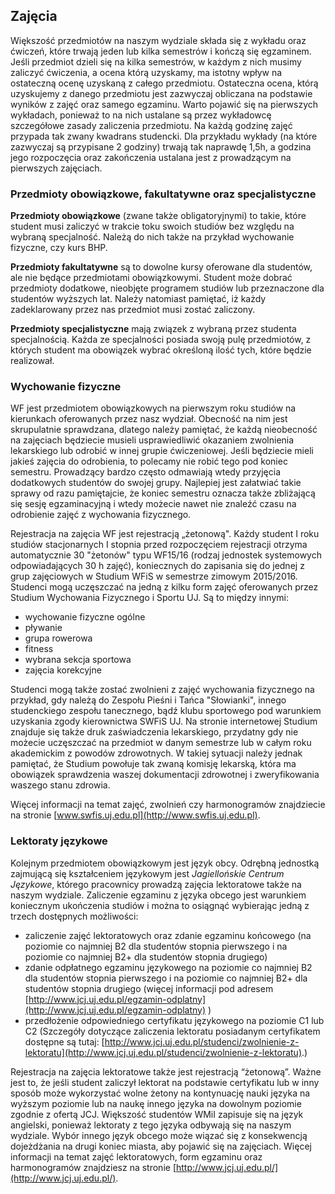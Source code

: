 ## Zajęcia

Większość przedmiotów na naszym wydziale składa się z wykładu oraz ćwiczeń, które trwają jeden lub kilka semestrów i kończą się egzaminem. Jeśli przedmiot dzieli się na kilka semestrów, w każdym z nich musimy zaliczyć ćwiczenia, a ocena którą uzyskamy, ma istotny wpływ na ostateczną ocenę uzyskaną z całego przedmiotu. Ostateczna ocena, którą uzyskujemy z danego przedmiotu jest zazwyczaj obliczana na podstawie wyników z zajęć oraz samego egzaminu. Warto pojawić się na pierwszych wykładach, ponieważ to na nich ustalane są przez wykładowcę szczegółowe zasady zaliczenia przedmiotu. Na każdą godzinę zajęć przypada tak zwany kwadrans studencki. Dla przykładu wykłady (na które zazwyczaj są przypisane 2 godziny) trwają tak naprawdę 1,5h, a godzina jego rozpoczęcia oraz zakończenia ustalana jest z prowadzącym na pierwszych zajęciach.

### Przedmioty obowiązkowe, fakultatywne oraz specjalistyczne

__Przedmioty obowiązkowe__ (zwane także obligatoryjnymi) to takie, które student musi zaliczyć w trakcie toku swoich studiów bez względu na wybraną specjalność. Należą do nich także na przykład wychowanie fizyczne, czy kurs BHP.

__Przedmioty fakultatywne__ są to dowolne kursy oferowane dla studentów, ale nie będące przedmiotami obowiązkowymi. Student może dobrać przedmioty dodatkowe, nieobjęte programem studiów lub przeznaczone dla studentów wyższych lat. Należy natomiast pamiętać, iż każdy zadeklarowany przez nas przedmiot musi zostać zaliczony.

__Przedmioty specjalistyczne__ mają związek z wybraną przez studenta specjalnością. Każda ze specjalności posiada swoją pulę przedmiotów, z których student ma obowiązek wybrać określoną ilość tych, które będzie realizował.

### Wychowanie fizyczne

WF jest przedmiotem obowiązkowych na pierwszym roku studiów na kierunkach oferowanych przez nasz wydział. Obecność na nim jest skrupulatnie sprawdzana, dlatego należy pamiętać, że każdą nieobecność na zajęciach będziecie musieli usprawiedliwić okazaniem zwolnienia lekarskiego lub odrobić w innej grupie ćwiczeniowej. Jeśli będziecie mieli jakieś zajęcia do odrobienia, to polecamy nie robić tego pod koniec semestru. Prowadzący bardzo często odmawiają wtedy przyjęcia dodatkowych studentów do swojej grupy. Najlepiej jest załatwiać takie sprawy od razu pamiętajcie, że koniec semestru oznacza także zbliżającą się sesję egzaminacyjną i wtedy możecie nawet nie znaleźć czasu na odrobienie zajęć z wychowania fizycznego.

Rejestracja na zajęcia WF jest rejestracją „żetonową". Każdy student I roku studiów stacjonarnych I stopnia przed rozpoczęciem rejestracji otrzyma automatycznie 30 "żetonów" typu WF­15/16 (rodzaj jednostek systemowych odpowiadających 30 h zajęć), koniecznych do zapisania się do jednej z grup zajęciowych w Studium WFiS w semestrze zimowym 2015/2016. Studenci mogą uczęszczać na jedną z kilku form zajęć oferowanych przez Studium Wychowania Fizycznego i Sportu UJ. Są to między innymi:

+ wychowanie fizyczne ogólne
+ pływanie
+ grupa rowerowa
+ fitness
+ wybrana sekcja sportowa
+ zajęcia korekcyjne

Studenci mogą także zostać zwolnieni z zajęć wychowania fizycznego na przykład, gdy należą do Zespołu Pieśni i Tańca "Słowianki", innego studenckiego zespołu tanecznego, bądź klubu sportowego pod warunkiem uzyskania zgody kierownictwa SWFiS UJ. Na stronie internetowej Studium znajduje się także druk zaświadczenia lekarskiego, przydatny gdy nie możecie uczęszczać na przedmiot w danym semestrze lub w całym roku akademickim z powodów zdrowotnych. W takiej sytuacji należy jednak pamiętać, że Studium powołuje tak zwaną komisję lekarską, która ma obowiązek sprawdzenia waszej dokumentacji zdrowotnej i zweryfikowania waszego stanu zdrowia.

Więcej informacji na temat zajęć, zwolnień czy harmonogramów znajdziecie na stronie [www.swfis.uj.edu.pl](http://www.swfis.uj.edu.pl).

### Lektoraty językowe

Kolejnym przedmiotem obowiązkowym jest język obcy. Odrębną jednostką zajmującą się kształceniem językowym jest _Jagiellońskie Centrum Językowe_, którego pracownicy prowadzą zajęcia lektoratowe także na naszym wydziale. Zaliczenie egzaminu z języka obcego jest warunkiem koniecznym ukończenia studiów i można to osiągnąć wybierając jedną z trzech dostępnych możliwości:

+ zaliczenie zajęć lektoratowych oraz zdanie egzaminu końcowego (na poziomie co najmniej B2 dla studentów stopnia pierwszego i na poziomie co najmniej B2+ dla studentów stopnia drugiego)
+ zdanie odpłatnego egzaminu językowego na poziomie co najmniej B2 dla studentów stopnia pierwszego i na poziomie co najmniej B2+ dla studentów stopnia drugiego (więcej informacji pod adresem [http://www.jcj.uj.edu.pl/egzamin-odplatny](http://www.jcj.uj.edu.pl/egzamin-odplatny) )
+ przedłożenie odpowiedniego certyfikatu językowego na poziomie C1 lub C2 (Szczegóły dotyczące zaliczenia lektoratu posiadanym certyfikatem dostępne są tutaj: [http://www.jcj.uj.edu.pl/studenci/zwolnienie-z-lektoratu](http://www.jcj.uj.edu.pl/studenci/zwolnienie-z-lektoratu).)

Rejestracja na zajęcia lektoratowe także jest rejestracją “żetonową”. Ważne jest to, że jeśli student zaliczył lektorat na podstawie certyfikatu lub w inny sposób może wykorzystać wolne żetony na kontynuację nauki języka na wyższym poziomie lub na naukę innego języka na dowolnym poziomie zgodnie z ofertą JCJ. Większość studentów WMiI zapisuje się na język angielski, ponieważ lektoraty z tego języka odbywają się na naszym wydziale. Wybór innego język obcego może wiązać się z konsekwencją dojeżdżania na drugi koniec miasta, aby pojawić się na zajęciach. Więcej informacji na temat zajęć lektoratowych, form egzaminu oraz harmonogramów znajdziesz na stronie [http://www.jcj.uj.edu.pl/](http://www.jcj.uj.edu.pl/).
